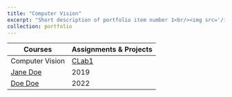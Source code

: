 ```yaml
---
title: "Computer Vision"
excerpt: "Short description of portfolio item number 1<br/><img src='/images/500x300.png'>"
collection: portfolio
---
```

| Courses          | Assignments & Projects|
| --------         | ------  |
| Computer Vision  |[CLab1](./files/CLAB1-6528.pdf)     |
| [Jane Doe](#)    | 2019    |
| [Doe Doe](#)     | 2022    |
